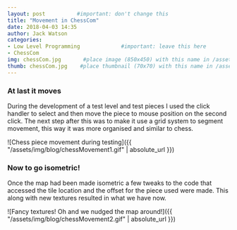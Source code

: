 ```yaml
---
layout: post          #important: don't change this
title: "Movement in ChessCom"
date: 2018-04-03 14:35
author: Jack Watson
categories:
- Low Level Programming             #important: leave this here
- ChessCom
img: chessCom.jpg       #place image (850x450) with this name in /assets/img/blog/
thumb: chessCom.jpg    #place thumbnail (70x70) with this name in /assets/img/blog/thumbs/
---
```


<!--more-->
### At last it moves
During the development of a test level and test pieces I used the click handler to select and then move the piece to mouse
position on the second click. The next step after this was to make it use a grid system to segment movement, this way it was more 
organised and similar to chess.

![Chess piece movement during testing]({{ "/assets/img/blog/chessMovement1.gif" | absolute_url }})

### Now to go isometric!
Once the map had been made isometric a few tweaks to the code that accessed the tile location and the offset for the piece used
were made. This along with new textures resulted in what we have now.

![Fancy textures! Oh and we nudged the map around!]({{ "/assets/img/blog/chessMovement2.gif" | absolute_url }})

